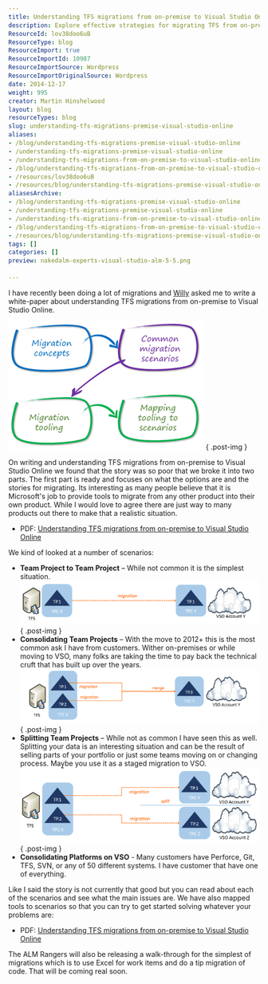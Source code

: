 ```yaml
---
title: Understanding TFS migrations from on-premise to Visual Studio Online
description: Explore effective strategies for migrating TFS from on-premise to Visual Studio Online. Discover scenarios, tools, and insights to streamline your transition.
ResourceId: lov38doo6uB
ResourceType: blog
ResourceImport: true
ResourceImportId: 10987
ResourceImportSource: Wordpress
ResourceImportOriginalSource: Wordpress
date: 2014-12-17
weight: 995
creator: Martin Hinshelwood
layout: blog
resourceTypes: blog
slug: understanding-tfs-migrations-premise-visual-studio-online
aliases:
- /blog/understanding-tfs-migrations-premise-visual-studio-online
- /understanding-tfs-migrations-premise-visual-studio-online
- /understanding-tfs-migrations-from-on-premise-to-visual-studio-online
- /blog/understanding-tfs-migrations-from-on-premise-to-visual-studio-online
- /resources/lov38doo6uB
- /resources/blog/understanding-tfs-migrations-premise-visual-studio-online
aliasesArchive:
- /blog/understanding-tfs-migrations-premise-visual-studio-online
- /understanding-tfs-migrations-premise-visual-studio-online
- /understanding-tfs-migrations-from-on-premise-to-visual-studio-online
- /blog/understanding-tfs-migrations-from-on-premise-to-visual-studio-online
- /resources/blog/understanding-tfs-migrations-premise-visual-studio-online
tags: []
categories: []
preview: nakedalm-experts-visual-studio-alm-5-5.png

---
```

I have recently been doing a lot of migrations and [Willy](http://blogs.msdn.com/b/willy-peter_schaub/) asked me to write a white-paper about understanding TFS migrations from on-premise to Visual Studio Online.

![clip_image001](images/clip_image0012-1-1.png "clip_image001")
{ .post-img }

On writing and understanding TFS migrations from on-premise to Visual Studio Online we found that the story was so poor that we broke it into two parts. The first part is ready and focuses on what the options are and the stories for migrating. Its interesting as many people believe that it is Microsoft's job to provide tools to migrate from any other product into their own product. While I would love to agree there are just way to many products out there to make that a realistic situation.

- PDF: [Understanding TFS migrations from on-premise to Visual Studio Online](https://vsarguidance.codeplex.com/releases/view/178488)

We kind of looked at a number of scenarios:

- **Team Project to Team Project** – While not common it is the simplest situation.  
   ![clip_image002](images/clip_image0022-2-2.png "clip_image002")
  { .post-img }
- **Consolidating Team Projects** – With the move to 2012+ this is the most common ask I have from customers. Wither on-premises or while moving to VSO, many folks are taking the time to pay back the technical cruft that has built up over the years.  
   ![clip_image003](images/clip_image0032-3-3.png "clip_image003")
  { .post-img }
- **Splitting Team Projects** – While not as common I have seen this as well. Splitting your data is an interesting situation and can be the result of selling parts of your portfolio or just some teams moving on or changing process. Maybe you use it as a staged migration to VSO.  
   ![clip_image004](images/clip_image0042-4-4.png "clip_image004")
  { .post-img }
- **Consolidating Platforms on VSO** - Many customers have Perforce, Git, TFS, SVN, or any of 50 different systems. I have customer that have one of everything.

Like I said the story is not currently that good but you can read about each of the scenarios and see what the main issues are. We have also mapped tools to scenarios so that you can try to get started solving whatever your problems are:

- PDF: [Understanding TFS migrations from on-premise to Visual Studio Online](https://vsarguidance.codeplex.com/releases/view/178488)

The ALM Rangers will also be releasing a walk-through for the simplest of migrations which is to use Excel for work items and do a tip migration of code. That will be coming real soon.
